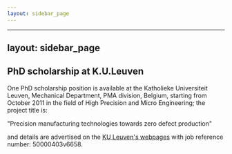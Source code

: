 ```yaml
---
layout: sidebar_page
---
```


---
layout: sidebar_page
---

## PhD scholarship at K.U.Leuven

<!--break-->
One PhD scholarship position is available at the Katholieke Universiteit Leuven, Mechanical Department, PMA division, Belgium, starting from October 2011 in the field of High Precision and Micro Engineering; the project title is:  
  
"Precision manufacturing technologies towards zero defect production"

 
and details are advertised on the [KU Leuven's webpages](http://phd.kuleuven.be/set/voorstellen_departement.php?departement=50000509) with job reference number: 50000403v6658.